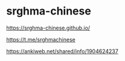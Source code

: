 # srghma-chinese

https://srghma-chinese.github.io/

https://t.me/srghmachinese

https://ankiweb.net/shared/info/1904624237

